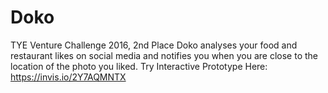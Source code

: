 # Doko
TYE Venture Challenge 2016, 2nd Place
Doko analyses your food and restaurant likes on social media and notifies you when you are close to the location of the photo you liked.
Try Interactive Prototype Here: https://invis.io/2Y7AQMNTX
